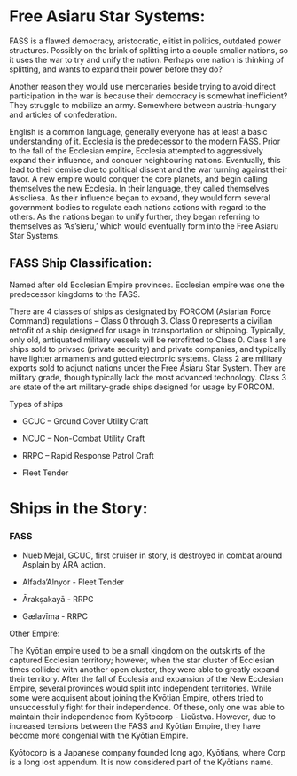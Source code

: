 
# Free Asiaru Star Systems:

FASS is a flawed democracy, aristocratic, elitist in politics, outdated power structures. Possibly on the brink of splitting into a couple smaller nations, so it uses the war to try and unify the nation. Perhaps one nation is thinking of splitting, and wants to expand their power before they do?

Another reason they would use mercenaries beside trying to avoid direct participation in the war is because their democracy is somewhat inefficient? They struggle to mobilize an army. Somewhere between austria-hungary and articles of confederation.

English is a common language, generally everyone has at least a basic understanding of it. Ecclesia is the predecessor to the modern FASS. Prior to the fall of the Ecclesian empire, Ecclesia attempted to aggressively expand their influence, and conquer neighbouring nations. Eventually, this lead to their demise due to political dissent and the war turning against their favor. A new empire would conquer the core planets, and begin calling themselves the new Ecclesia. In their language, they called themselves As’scliesa. As their influence began to expand, they would form several government bodies to regulate each nations actions with regard to the others. As the nations began to unify further, they began referring to themselves as ‘As’sieru,’ which would eventually form into the Free Asiaru Star Systems.


## FASS Ship Classification:

Named after old Ecclesian Empire provinces. Ecclesian empire was one the predecessor kingdoms to the FASS.

There are 4 classes of ships as designated by FORCOM (Asiarian Force Command) regulations – Class 0 through 3.
Class 0 represents a civilian retrofit of a ship designed for usage in transportation or shipping. Typically, only old, antiquated military vessels will be retrofitted to Class 0.
Class 1 are ships sold to privsec (private security) and private companies, and typically have lighter armaments and gutted electronic systems.
Class 2 are military exports sold to adjunct nations under the Free Asiaru Star System. They are military grade, though typically lack the most advanced technology.
Class 3 are state of the art military-grade ships designed for usage by FORCOM.

Types of ships

- GCUC – Ground Cover Utility Craft

- NCUC – Non-Combat Utility Craft

- RRPC – Rapid Response Patrol Craft

- Fleet Tender

# Ships in the Story:

### FASS

- Nueb’Mejal, GCUC, first cruiser in story, is destroyed in combat around Asplain by ARA action.

- Alfada’Alnyor - Fleet Tender

- Ārakṣakayā - RRPC 

- Gælavīma - RRPC

Other Empire:

The Kyōtian empire used to be a small kingdom on the outskirts of the captured Ecclesian territory; however, when the star cluster of Ecclesian times collided with another open cluster, they were able to greatly expand their territory. After the fall of Ecclesia and expansion of the New Ecclesian Empire, several provinces would split into independent territories. While some were acquisent about joining the Kyōtian Empire, others tried to unsuccessfully fight for their independence. Of these, only one was able to maintain their independence from Kyōtocorp - Lieŭstva. However, due to increased tensions between the FASS and Kyōtian Empire, they have become more congenial with the Kyōtian Empire.

Kyōtocorp is a Japanese company founded long ago, Kyōtians, where Corp is a long lost appendum. It is now considered part of the Kyōtians name.